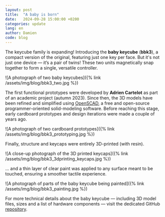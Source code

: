 ```yaml
---
layout: post
title:  "A baby is born"
date:   2024-09-28 15:00:00 +0200
categories: update
lang: en
author: Damien
code: blog
---
```

The keycube family is expanding! Introducing the **baby keycube** (**bbk3**), a compact version of the original, featuring just one key per face. But it's not just one device — it’s a pair of twins! These two units magnetically snap together to form a single, versatile controller.

![A photograph of two baby keycubes]({% link /assets/img/blog/bbk3_two.jpg %})

The first functional prototypes were developed by **Adrien Cartelot** as part of an academic project (autumn 2023). Since then, the 3D models have been refined and simplified using [OpenSCAD](https://openscad.org), a free and open-source programmer-oriented solid-modeling software. Before reaching this stage, early cardboard prototypes and design iterations were made a couple of years ago. 

![A photograph of two cardboard prototypes]({% link /assets/img/blog/bbk3_prototyping.jpg %})

Finally, structure and keycaps were entirely 3D-printed (with resin).

![A close-up photograph of the 3D printed keycaps]({% link /assets/img/blog/bbk3_3dprinting_keycaps.jpg %})

... and a thin layer of clear paint was applied to any surface meant to be touched, ensuring a smoother tactile experience.

![A photograph of parts of the baby keycube being painted]({% link /assets/img/blog/bbk3_painting.jpg %})

For more technical details about the baby keycube — including 3D model files, sizes and a list of hardware components — visit the dedicated GitHub [repository](https://github.com/keycube/bbk3).